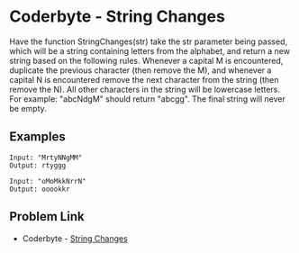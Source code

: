 # Coderbyte - String Changes

Have the function StringChanges(str) take the str parameter being passed, which will be a string containing letters from the alphabet, and return a new string based on the following rules. Whenever a capital M is encountered, duplicate the previous character (then remove the M), and whenever a capital N is encountered remove the next character from the string (then remove the N). All other characters in the string will be lowercase letters. For example: "abcNdgM" should return "abcgg". The final string will never be empty.

## Examples

```
Input: "MrtyNNgMM"
Output: rtyggg
```

```
Input: "oMoMkkNrrN"
Output: ooookkr
```

## Problem Link

- Coderbyte - [String Changes](https://coderbyte.com/editor/String%20Changes:JavaScript)
